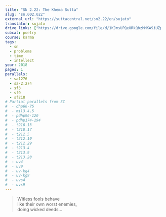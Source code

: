 ```yaml
---
title: "SN 2.22: The Khema Sutta"
slug: "sn.002.022"
external_url: "https://suttacentral.net/sn2.22/en/sujato"
translator: sujato
drive_links: ["https://drive.google.com/file/d/1KJmsUPQeURkQbzMMKA9iUZpXe218--Ip/view?usp=drivesdk"]
subcat: poetry
course: karma
tags:
  - sn
  - problems
  - time
  - intellect
year: 2018
pages: 1
parallels:
  - sa1276
  - sa-2.274
  - sf3
  - sf9
  - sf210
# Partial parallels from SC
#  - dhp60-75
#  - mil3.4.5
#  - pdhp96-120
#  - pdhp174-194
#  - t210.13
#  - t210.17
#  - t212.5
#  - t212.10
#  - t212.29
#  - t213.4
#  - t213.9
#  - t213.28
#  - uv4
#  - uv9
#  - uv-kg4
#  - uv-kg9
#  - uvs4
#  - uvs9
---
```


> Witless fools behave  
like their own worst enemies,  
doing wicked deeds...
